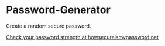 # Password-Generator
Create a random secure password. 

[Check your password strength at howsecureismypassword.net](https://howsecureismypassword.net)

